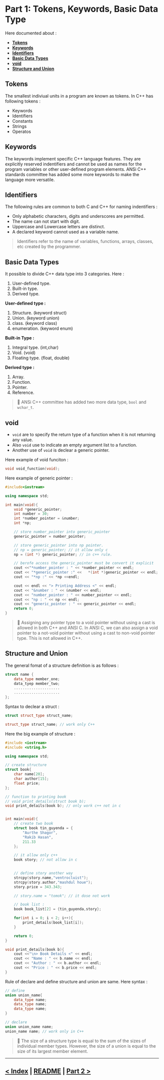 Part 1: Tokens, Keywords, Basic Data Type
=========================================
Here documented about : 
- **[Tokens](#tokens)**
- **[Keywords](#keywords)**
- **[Identifiers](#identifiers)**
- **[Basic Data Types](#basic-data-types)**
- **[void](#void)**
- **[Structure and Union](#structure-and-union)**

## Tokens
The smallest indiviual units in a program are known as tokens. In C++ has following tokens : 
- Keywords
- Identifiers
- Constants
- Strings
- Operatos 

## Keywords
The keywords implement specific C++ language features. They are explicitly reserved indentifiers and cannot be used as names for the program variables or other user-defined program elements. ANSi C++ standards committee has added some more keywords to make the language more versatile.

## Identifiers
The following rules are common to both C and C++ for naming indentifiers :
- Only alphabetic characters, digits and underscores are permitted.
- The name can not start with digit.
- Uppercase and Lowercase letters are distinct.
- A declared keyword cannot used as a variable name.

> Identifiers refer to the name of variables, functions, arrays, classes, etc created by the programmer.

## Basic Data Types 
It possible to divide C++ data type into 3 categories. Here : 

1. User-defined type.
2. Built-in type.
3. Derived type.

**User-defined type :** 
1. Structure. (keyword struct)
2. Union. (keyword union)
3. class. (keyword class)
4. enumeration. (keyword enum)

**Built-in Type :**
1. Integral type. (int,char)
2. Void. (void)
3. Floating type. (float, double)

**Derived type :**
1. Array.
2. Function. 
3. Pointer.
4. Reference.

> 🔴 ANSi C++ committee has added two more data type, `bool` and `wchar_t`.

## void 
- `void` are to specify the return type of a function when it is not returning any value.
- Also `void` use to indicate an empty argument list to a function.
- Another use of `void` is declear a generic pointer.

Here example of void funciton : 
```cpp
void void_function(void);
```

Here example of generic pointer : 
```cpp 
#include<iostream>

using namespace std;

int main(void){
    void *generic_pointer;
    int number = 30;
    int *number_pointer = &number;
    int *np;

    // store number_pointer into generic_pointer
    generic_pointer = number_pointer;

    // store generic_pointer into np pointer.
    // np = generic_pointer; // it allow only c
    np = (int *) generic_pointer; // in c++ rule.

    // berofe access the generic_pointer must be convert it explicit
    cout <<"*number_pointer : " << *number_pointer << endl;
    cout << "*generic_pointer :" <<   *(int *)generic_pointer << endl;
    cout << "*np :" << *np <<endl;

    cout << endl << "> Printing Address <" << endl;
    cout << "&number : " << &number << endl;
    cout << "number_pointer : " << number_pointer << endl;
    cout << "np : " << np << endl;
    cout << "generic_pointer : " << generic_pointer << endl;
    return 0;
}
```



> 🔴 Assigning any pointer type to a void pointer without using a cast is allowed in both C++ and ANSI C. In ANSI C, we can also assign a void pointer  to a not-void pointer without using a cast to non-void pointer type. This is not allowed in C++.

## Structure and Union
The general fomat of a structure definition is as follows : 

```cpp 
struct name {
    data_type member_one;
    data_tyep member_two;
    .....................
    .....................
};
```

Syntax to declear a struct : 

```cpp
struct struct_type struct_name;

struct_type struct_name; // work only C++
```

Here the big example of structure : 

```cpp
#include <iostream>
#include <string.h>

using namespace std;

// create structure
struct book{
    char name[20];
    char author[15];
    float price;
};

// function to printing book
// void print_details(struct book b); 
void print_details(book b); // only work c++ not in c


int main(void){
    // create two book
    struct book tin_guyenda = {
        "Aurthe Shagor",
        "Rakib Hasan",
        211.33
    };

    // it allow only c++
    book story; // not allow in c

    
    // define story another way
    strcpy(story.name,"ventrocluist");
    strcpy(story.author,"mashdul houe");
    story.price = 343.343;

    // story.name = "tomok"; // it dose not work

    // book list : 
    book book_list[2] = {tin_guyenda,story};

    for(int i = 0; i < 2; i++){
        print_details(book_list[i]);
    }

    return 0;
}

void print_details(book b){
    cout <<"\n> Book Details <" << endl;
    cout << "Name : " << b.name << endl;
    cout << "Author : " << b.author << endl;
    cout << "Price : " << b.price << endl;
}
```

Rule of declare and define structure and union are same. Here syntax : 
```cpp
// define
union union_name{
    data_type name;
    data_type name;
    data_type name;
}

// declare
union union_name name;
union_name name; // work only in C++
```

> 🔵 The size of a structure type is equal to the sum of the sizes of individual member types. However, the size of a union is equal to the size of its largest member element.

<hr />

[< Index](./../token_expressions_and_control_structors.md) | [README](./../../README.md) | [Part 2 >](./../part_2/part_2.md)
------------------------------------